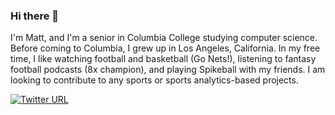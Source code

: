 ### Hi there 👋
I'm Matt, and I'm a senior in Columbia College studying computer science. Before coming to Columbia, I grew up in Los Angeles, California. In my free time, I like watching football and basketball (Go Nets!), listening to fantasy football podcasts (8x champion), and playing Spikeball with my friends. I am looking to contribute to any sports or sports analytics-based projects.

[![Twitter URL](https://img.shields.io/twitter/follow/matt_kim9?style=social)](https://twitter.com/matt_kim9)

<!--
**mjk2244/mjk2244** is a ✨ _special_ ✨ repository because its `README.md` (this file) appears on your GitHub profile.

Here are some ideas to get you started:

- 🔭 I’m currently working on ...
- 🌱 I’m currently learning ...
- 👯 I’m looking to collaborate on ...
- 🤔 I’m looking for help with ...
- 💬 Ask me about ...
- 📫 How to reach me: ...
- 😄 Pronouns: ...
- ⚡ Fun fact: ...
-->

